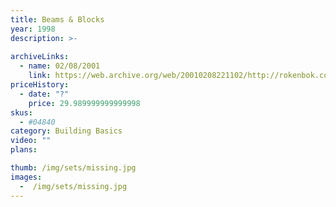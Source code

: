 ```yaml
---
title: Beams & Blocks
year: 1998
description: >-
  
archiveLinks:
  - name: 02/08/2001
    link: https://web.archive.org/web/20010208221102/http://rokenbok.com/catalog/pd_bb_beams.html
priceHistory:
  - date: "?"
    price: 29.989999999999998
skus:
  - #04840
category: Building Basics
video: ""
plans:

thumb: /img/sets/missing.jpg
images:
  -  /img/sets/missing.jpg
---
```

